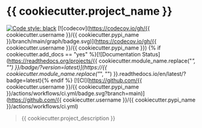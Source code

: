 # {{ cookiecutter.project_name }}

[![Code style: black](https://img.shields.io/badge/code%20style-black-000000.svg)](https://github.com/psf/black) [![codecov](https://codecov.io/gh/{{ cookiecutter.username }}/{{ cookiecutter.pypi_name }}/branch/main/graph/badge.svg)](https://codecov.io/gh/{{ cookiecutter.username }}/{{ cookiecutter.pypi_name }}) {% if cookiecutter.add_docs == "yes" %}[![Documentation Status](https://readthedocs.org/projects/{{ cookiecutter.module_name.replace("_", "") }}/badge/?version=latest)](https://{{ cookiecutter.module_name.replace("_", "") }}.readthedocs.io/en/latest/?badge=latest){% endif %} [![CI](https://github.com/{{ cookiecutter.username }}/{{ cookiecutter.pypi_name }}/actions/workflows/ci.yml/badge.svg?branch=main)](https://github.com/{{ cookiecutter.username }}/{{ cookiecutter.pypi_name }}/actions/workflows/ci.yml)

> {{ cookiecutter.project_description }}
